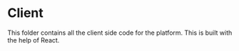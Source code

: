 # Client

This folder contains all the client side code for the platform. This is built with the help of React.

